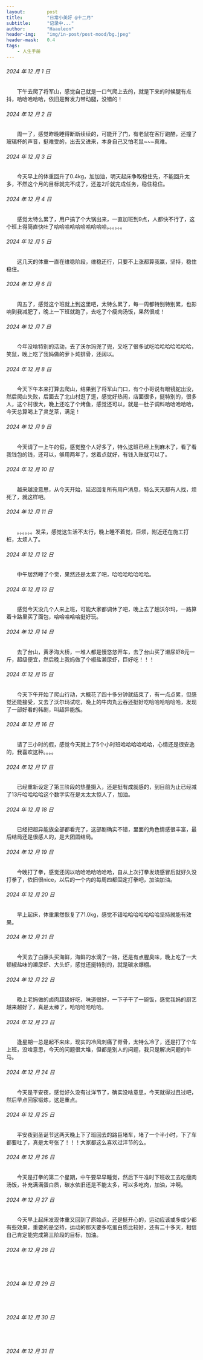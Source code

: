 ```yaml
---
layout:        post
title:         "日常小美好 @十二月"
subtitle:      "记录中..."
author:        "Haauleon"
header-img:    "img/in-post/post-mood/bg.jpeg"
header-mask:   0.4
tags:
    - 人生手册
---
```


###### 2024 年 12 月 1 日
&emsp;&emsp;下午去爬了将军山，感觉自己就是一口气爬上去的，就是下来的时候腿有点抖，哈哈哈哈哈，依旧是臀发力带动腿，没错的！

###### 2024 年 12 月 2 日
&emsp;&emsp;周一了，感觉昨晚睡得断断续续的，可能开了门，有老鼠在客厅跑酷，还撞了玻璃杯的声音，挺难受的，出去又进来，本身自己又怕老鼠~~~真难。

###### 2024 年 12 月 3 日
&emsp;&emsp;今天早上的体重回升了0.4kg，加加油，明天起床争取稳住先，不能回升太多，不然这个月的目标就完不成了，还差2斤就完成任务，稳住稳住。

###### 2024 年 12 月 4 日
&emsp;&emsp;感觉太特么累了，用户搞了个大锅出来，一直加班到9点，人都快不行了，这个班上得简直快吐了哈哈哈哈哈哈哈哈哈哈。。。。。。

###### 2024 年 12 月 5 日
&emsp;&emsp;这几天的体重一直在维稳阶段，维稳还行，只要不上涨都算我赢，坚持，稳住稳住。

###### 2024 年 12 月 6 日
&emsp;&emsp;周五了，感觉这个班就上到这里吧，太特么累了，每一周都特别特别累，也影响到我减肥了，晚上一下班就跑了，去吃了个瘦肉汤饭，果然很咸！

###### 2024 年 12 月 7 日
&emsp;&emsp;今年没啥特别的活动，去了沃尔玛兜了兜，又吃了很多试吃哈哈哈哈哈哈哈，笑鼠，晚上吃了我妈做的萝卜炖排骨，还阔以。

###### 2024 年 12 月 8 日
&emsp;&emsp;今天下午本来打算去爬山，结果到了将军山门口，有个小哥说有眼镜蛇出没，然后爬山失败，后面去了北山村逛了逛，感觉好热闹，店面很多，挺特别的，很多人，这个村很大，晚上还吃了个烤鱼，感觉还可以，就是一肚子调料哈哈哈哈哈，今天总算喝上了灵芝茶，满足！

###### 2024 年 12 月 9 日
&emsp;&emsp;今天请了一上午的假，感觉整个人好多了，特么这班已经上到麻木了，看了看我钱包的钱，还可以，够用两年了，悠着点就好，有钱入账就可以了。

###### 2024 年 12 月 10 日
&emsp;&emsp;越来越没意思，从今天开始，延迟回复所有用户消息，特么天天都有人找，烦死了，就这样吧。

###### 2024 年 12 月 11 日
&emsp;&emsp;。。。。。。发呆，感觉这生活不太行，晚上睡不着觉，巨烦，附近还在施工打桩，太烦人了。

###### 2024 年 12 月 12 日
&emsp;&emsp;中午居然睡了个觉，果然还是太累了吧，哈哈哈哈哈哈哈。

###### 2024 年 12 月 13 日
&emsp;&emsp;感觉今天没几个人来上班，可能大家都调休了吧，晚上去了趟沃尔玛，一路算着卡路里买了面包，哈哈哈哈哈挺好玩。

###### 2024 年 12 月 14 日
&emsp;&emsp;去了台山，黄矛海大桥，一堆人都是慢悠悠开车，去了台山买了濑尿虾8元一斤，超级便宜，然后晚上我妈做了个椒盐濑尿虾，巨好吃！！！

###### 2024 年 12 月 15 日
&emsp;&emsp;今天下午开始了爬山行动，大概花了四十多分钟就结束了，有一点点累，但感觉还能接受，又去了沃尔玛试吃，晚上的牛肉丸云吞还挺好吃哈哈哈哈哈哈，发现了一部好看的韩剧，叫超异能族。

###### 2024 年 12 月 16 日
&emsp;&emsp;请了三小时的假，感觉今天就上了5个小时班哈哈哈哈哈哈，心情还是很安逸的，我喜欢这种。。。。

###### 2024 年 12 月 17 日
&emsp;&emsp;已经重新设定了第三阶段的热量摄入，还是挺有成就感的，到目前为止已经减了13斤哈哈哈哈这个数字实在是太太太惊人了，加油。

###### 2024 年 12 月 18 日
&emsp;&emsp;已经把超异能族全部都看完了，这部剧确实不错，里面的角色情感很丰富，最后结局还是很感人的，是大团圆结局。

###### 2024 年 12 月 19 日
&emsp;&emsp;今晚打了拳，感觉还阔以哈哈哈哈哈哈哈，自从上次打拳发烧感冒后就好久没打拳了，依旧很nice，以后的一个内的每周四都固定打拳吧，加油加油。

###### 2024 年 12 月 20 日
&emsp;&emsp;早上起床，体重果然恢复了71.0kg，感觉不错哈哈哈哈哈哈哈坚持就能有效果。

###### 2024 年 12 月 21 日
&emsp;&emsp;今天去了白藤头买海鲜，海鲜的水滴了一路，还是有点腥臭味，晚上吃了一大顿椒盐味的濑尿虾、大头虾，感觉还挺特别的，就是碳水爆棚。

###### 2024 年 12 月 22 日
&emsp;&emsp;晚上老妈做的卤肉超级好吃，味道很好，一下子干了一碗饭，感觉我妈的厨艺越来越好了，真是太棒了，哈哈哈哈哈哈。

###### 2024 年 12 月 23 日
&emsp;&emsp;逢星期一总是起不来床，现实的冷风刺痛了脊骨，太特么冷了，还是打了个车上班，没啥意思，今天的问题很大堆，但都是别人的问题，我只是解决问题的牛马。

###### 2024 年 12 月 24 日
&emsp;&emsp;今天是平安夜，感觉好久没有过洋节了，确实没啥意思，今天就得过且过吧，然后早点回家锻炼，这是重点。

###### 2024 年 12 月 25 日
&emsp;&emsp;平安夜到圣诞节这两天晚上下了班回去的路巨堵车，堵了一个半小时，下了车都要吐了，真是太夸张了！！！大家都这么喜欢过洋节的么。

###### 2024 年 12 月 26 日
&emsp;&emsp;今天是打拳的第二个星期，中午要早早睡觉，然后下午准时下班收工去吃瘦肉汤饭，补充满满蛋白质，碳水依旧还是不能太多，可以多吃肉，加油，冲啊。

###### 2024 年 12 月 27 日
&emsp;&emsp;今天早上起床发现体重又回到了原始点，还是挺开心的，运动应该或多或少都有些效果，重要的是坚持，运动的那天要多吃蛋白质比较好，还有二十多天，相信自己肯定能完成第三阶段的目标，加油。

###### 2024 年 12 月 28 日
&emsp;&emsp;

###### 2024 年 12 月 29 日
&emsp;&emsp;

###### 2024 年 12 月 30 日
&emsp;&emsp;

###### 2024 年 12 月 31 日
&emsp;&emsp;
